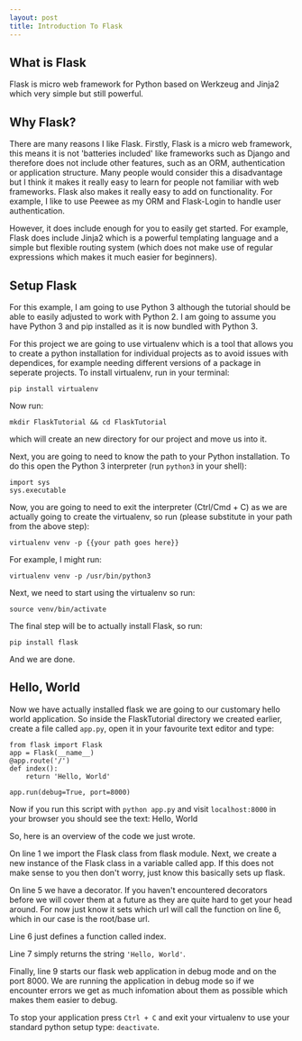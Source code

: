 ```yaml
---
layout: post
title: Introduction To Flask
---
```


## What is Flask
Flask is micro web framework for Python based on Werkzeug and Jinja2 which very simple but still powerful.

## Why Flask?

There are many reasons I like Flask.
Firstly, Flask is a micro web framework, this means it is not 'batteries included' like frameworks such as Django and therefore does not include other features, such as an ORM, authentication or application structure.
Many people would consider this a disadvantage but I think it makes it really easy to learn for people not familiar with web frameworks.
Flask also makes it really easy to add on functionality.
For example, I like to use Peewee as my ORM and Flask-Login to handle user authentication.


However, it does include enough for you to easily get started. For example, Flask does include Jinja2 which is a powerful templating language and a simple but flexible routing system (which does not make use of regular expressions which makes it much easier for beginners).

## Setup Flask

For this example, I am going to use Python 3 although the tutorial should be able to easily adjusted to work with Python 2. I am going to assume you have Python 3 and pip installed as it is now bundled with Python 3.

For this project we are going to use virtualenv which is a tool that allows you to create a python installation for individual projects as to avoid issues with dependices, for example needing different versions of a package in seperate projects. To install virtualenv, run in your terminal:

`pip install virtualenv`

Now run:

 `mkdir FlaskTutorial && cd FlaskTutorial`

 which will create an new directory for our project and move us into it.

Next, you are going to need to know the path to your Python installation. To do this open the Python 3 interpreter (run `python3` in your shell):

```
import sys
sys.executable
```

Now, you are going to need to exit the interpreter (Ctrl/Cmd + C) as we are actually going to create the virtualenv, so run (please substitute in your path from the above step):

`virtualenv venv -p {{your path goes here}}`

For example, I might run:

`virtualenv venv -p /usr/bin/python3`

Next, we need to start using the virtualenv so run:

`source venv/bin/activate`

The final step will be to actually install Flask, so run:

`pip install flask`

And we are done.

## Hello, World

Now we have actually installed flask we are going to our customary hello world application. So inside the FlaskTutorial directory we created earlier, create a file called `app.py`, open it in your favourite text editor and type:

```
from flask import Flask
app = Flask(__name__)
@app.route('/')
def index():
    return 'Hello, World'

app.run(debug=True, port=8000)
```

Now if you run this script with `python app.py` and visit `localhost:8000` in your browser you should see the text: Hello, World

So, here is an overview of the code we just wrote.

On line 1 we import the Flask class from flask module. Next, we create a new instance of the Flask class in a variable called app. If this does not make sense to you then don't worry, just know this basically sets up flask.

On line 5 we have a decorator. If you haven't encountered decorators before we will cover them at a future as they are quite hard to get your head around. For now just know it sets which url will call the function on line 6, which in our case is the root/base url.

Line 6 just defines a function called index.

Line 7 simply returns the string `'Hello, World'`.

Finally, line 9 starts our flask web application in debug mode and on the port 8000. We are running the application in debug mode so if we encounter errors we get as much infomation about them as possible which makes them easier to debug.

To stop your application press `Ctrl + C` and exit your virtualenv to use your standard python setup type: `deactivate`.
